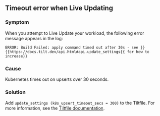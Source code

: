 ## <a id="live-update-timeout"></a> Timeout error when Live Updating

### Symptom

When you attempt to Live Update your workload, the following error message appears in the log:

`ERROR: Build Failed: apply command timed out after 30s - see }}{{https://docs.tilt.dev/api.html#api.update_settings{{ for how to increase}}`

### Cause

Kubernetes times out on upserts over 30 seconds.

### Solution

Add `update_settings (k8s_upsert_timeout_secs = 300)` to the Tiltfile.
For more information, see the [Tiltfile documentation](https://docs.tilt.dev/api.html#api.update_settings).